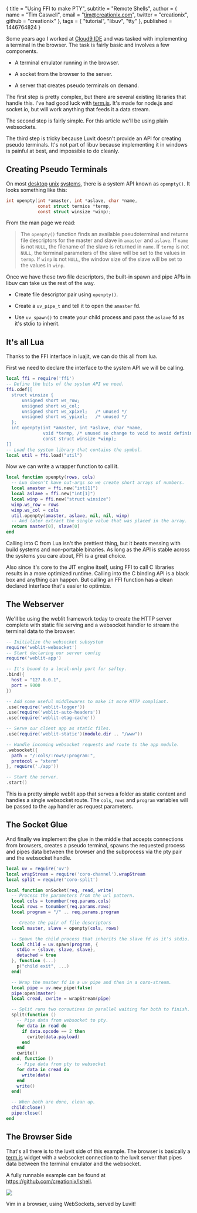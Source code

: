 { title = "Using FFI to make PTY",
  subtitle = "Remote Shells",
  author = {
    name = "Tim Caswell",
    email = "tim@creationix.com",
    twitter = "creationix",
    github = "creationix"
  },
  tags = { "tutorial", "libuv", "tty" },
  published = 1446764824
}

Some years ago I worked at [Cloud9 IDE][] and was tasked with implementing a
terminal in the browser.  The task is fairly basic and involves a few components.

 - A terminal emulator running in the browser.

 - A socket from the browser to the server.

 - A server that creates pseudo terminals on demand.


The first step is pretty complex, but there are several existing libraries that
handle this.  I've had good luck with [term.js][].  It's made for node.js and
socket.io, but will work anything that feeds it a data stream.

The second step is fairly simple.  For this article we'll be using plain
websockets.

The third step is tricky because Luvit doesn't provide an API for creating
pseudo terminals.  It's not part of libuv because implementing it in windows
is painful at best, and impossible to do cleanly.

## Creating Pseudo Terminals

On most [desktop](https://developer.apple.com/library/ios/documentation/System/Conceptual/ManPages_iPhoneOS/man3/openpty.3.html) [unix](https://www.freebsd.org/cgi/man.cgi?query=openpty) [systems](http://man7.org/linux/man-pages/man3/openpty.3.html), there is a system API known as `openpty()`.  It
looks something like this:

```c
int openpty(int *amaster, int *aslave, char *name,
            const struct termios *termp,
            const struct winsize *winp);
```

From the man page we read:

> The `openpty()` function finds an available pseudoterminal and returns
 file descriptors for the master and slave in `amaster` and `aslave`.  If
 `name` is not `NULL`, the filename of the slave is returned in `name`.  If
 `termp` is not `NULL`, the terminal parameters of the slave will be set
 to the values in `termp`.  If `winp` is not `NULL`, the window size of the
 slave will be set to the values in `winp`.

Once we have these two file descriptors, the built-in spawn and pipe APIs in
libuv can take us the rest of the way.

 - Create file descriptor pair using `openpty()`.

 - Create a `uv_pipe_t` and tell it to open the `amaster` fd.

 - Use `uv_spawn()` to create your child process and pass the `aslave` fd as
   it's stdio to inherit.

## It's all Lua

Thanks to the FFI interface in luajit, we can do this all from lua.

First we need to declare the interface to the system API we will be calling.

```lua
local ffi = require('ffi')
-- Define the bits of the system API we need.
ffi.cdef[[
  struct winsize {
      unsigned short ws_row;
      unsigned short ws_col;
      unsigned short ws_xpixel;   /* unused */
      unsigned short ws_ypixel;   /* unused */
  };
  int openpty(int *amaster, int *aslave, char *name,
              void *termp, /* unused so change to void to avoid defining struct */
              const struct winsize *winp);
]]
-- Load the system library that contains the symbol.
local util = ffi.load("util")
```

Now we can write a wrapper function to call it.

```lua
local function openpty(rows, cols)
  -- Lua doesn't have out-args so we create short arrays of numbers.
  local amaster = ffi.new("int[1]")
  local aslave = ffi.new("int[1]")
  local winp = ffi.new("struct winsize")
  winp.ws_row = rows
  winp.ws_col = cols
  util.openpty(amaster, aslave, nil, nil, winp)
  -- And later extract the single value that was placed in the array.
  return master[0], slave[0]
end
```

Calling into C from Lua isn't the prettiest thing, but it beats messing with
build systems and non-portable binaries.  As long as the API is stable across
the systems you care about, FFI is a great choice.

Also since it's core to the JIT engine itself, using FFI to call C libraries
results in a more optimized runtime.  Calling into the C binding API is a black
box and anything can happen.  But calling an FFI function has a clean declared
interface that's easier to optimize.

## The Webserver

We'll be using the weblit framework today to create the HTTP server complete
with static file serving and a websocket handler to stream the terminal data to
the browser.

```lua
-- Initialize the websocket subsystem
require('weblit-websocket')
-- Start declaring our server config
require('weblit-app')

-- It's bound to a local-only port for saftey.
.bind({
  host = "127.0.0.1",
  port = 9000
})

-- Add some useful middlewares to make it more HTTP compliant.
.use(require('weblit-logger'))
.use(require('weblit-auto-headers'))
.use(require('weblit-etag-cache'))

-- Serve our client app as static files.
.use(require('weblit-static')(module.dir .. "/www"))

-- Handle incoming websocket requests and route to the app module.
.websocket({
  path = "/:cols/:rows/:program:",
  protocol = "xterm"
}, require('./app'))

-- Start the server.
.start()
```

This is a pretty simple weblit app that serves a folder as static content
and handles a single websocket route.  The `cols`, `rows` and `program` variables
will be passed to the `app` handler as request parameters.

## The Socket Glue

And finally we implement the glue in the middle that accepts connections from
browsers, creates a pseudo terminal, spawns the requested process and pipes data
between the browser and the subprocess via the pty pair and the websocket
handle.

```lua
local uv = require('uv')
local wrapStream = require('coro-channel').wrapStream
local split = require('coro-split')

local function onSocket(req, read, write)
  -- Process the parameters from the url pattern.
  local cols = tonumber(req.params.cols)
  local rows = tonumber(req.params.rows)
  local program = "/" .. req.params.program

  -- Create the pair of file descriptors
  local master, slave = openpty(cols, rows)

  -- Spawn the child process that inherits the slave fd as it's stdio.
  local child = uv.spawn(program, {
    stdio = {slave, slave, slave},
    detached = true
  }, function (...)
    p("child exit", ...)
  end)

  -- Wrap the master fd in a uv pipe and then in a coro-stream.
  local pipe = uv.new_pipe(false)
  pipe:open(master)
  local cread, cwrite = wrapStream(pipe)

  -- Split runs two coroutines in parallel waiting for both to finish.
  split(function ()
    -- Pipe data from websocket to pty.
    for data in read do
      if data.opcode == 2 then
        cwrite(data.payload)
      end
    end
    cwrite()
  end, function ()
    -- Pipe data from pty to websocket
    for data in cread do
      write(data)
    end
    write()
  end)

  -- When both are done, clean up.
  child:close()
  pipe:close()
end
```

## The Browser Side

That's all there is to the luvit side of this example.  The browser is basically
a [term.js][] widget with a websocket connection to the luvit server that pipes
data between the terminal emulator and the websocket.

A fully runnable example can be found at <https://github.com/creationix/lshell>.

![](pty-ffi/browser-vim.png)

Vim in a browser, using WebSockets, served by Luvit!

[term.js]: https://github.com/chjj/term.js/
[Cloud9 IDE]: https://c9.io/

